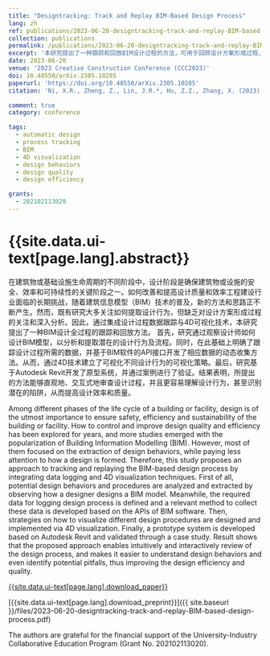 ```yaml
---
title: "Designtracking: Track and Replay BIM-Based Design Process"
lang: zh
ref: publications/2023-06-20-designtracking-track-and-replay-BIM-based-design-process
collection: publications
permalink: /publications/2023-06-20-designtracking-track-and-replay-BIM-based-design-process
excerpt: '本研究提出了一种跟踪和回放BIM设计过程的方法，可用于回顾设计方案形成过程、了解设计行为并识别潜在缺陷以改进设计质量'
date: 2023-06-20
venue: '2023 Creative Construction Conference (CCC2023)'
doi: 10.48550/arXiv.2305.10205
paperurl: 'https://doi.org/10.48550/arXiv.2305.10205'
citation: 'Ni, X.R., Zheng, Z., Lin, J.R.*, Hu, Z.Z., Zhang, X. (2023). Designtracking: Track and Replay BIM-Based Design Process. <i>2023 Creative Construction Conference (CCC2023)</i>, XX-XX. Keszthely, Lake Balaton, Hungary.'

comment: true
category: conference

tags: 
  - automatic design
  - process tracking
  - BIM
  - 4D visualization
  - design behaviors
  - design quality
  - design efficiency

grants:
  - 202102113020
---
```



{{site.data.ui-text[page.lang].abstract}}
====

在建筑物或基础设施生命周期的不同阶段中，设计阶段是确保建筑物或设施的安全、效率和可持续性的关键阶段之一。如何改善和提高设计质量和效率工程建设行业面临的长期挑战，随着建筑信息模型（BIM）技术的普及，新的方法和思路正不断产生。然而，既有研究大多关注如何提取设计行为，但缺乏对设计方案形成过程的关注和深入分析。因此，通过集成设计过程数据跟踪与4D可视化技术，本研究提出了一种BIM设计全过程的跟踪和回放方法。 首先，研究通过观察设计师如何设计BIM模型，以分析和提取潜在的设计行为及流程。同时，在此基础上明确了跟踪设计过程所需的数据，并基于BIM软件的API接口开发了相应数据的动态收集方法。从而，通过4D技术建立了可视化不同设计行为的可视化策略。最后，研究基于Autodesk Revit开发了原型系统，并通过案例进行了验证。结果表明，所提出的方法能够直观地、交互式地审查设计过程，并且更容易理解设计行为，甚至识别潜在的陷阱，从而提高设计效率和质量。

Among different phases of the life cycle of a building or facility, design is of the utmost importance to ensure safety, efficiency and sustainability of the building or facility. How to control and improve design quality and efficiency has been explored for years, and more studies emerged with the popularization of Building Information Modelling (BIM). However, most of them focused on the extraction of design behaviors, while paying less attention to how a design is formed. Therefore, this study proposes an approach to tracking and replaying the BIM-based design process by integrating data logging and 4D visualization techniques. First of all, potential design behaviors and procedures are analyzed and extracted by observing how a designer designs a BIM model. Meanwhile, the required data for logging design process is defined and a relevant method to collect these data is developed based on the APIs of BIM software. Then, strategies on how to visualize different design procedures are designed and implemented via 4D visualization. Finally, a prototype system is developed based on Autodesk Revit and validated through a case study. Result shows that the proposed approach enables intuitively and interactively review of the design process, and makes it easier to understand design behaviors and even identify potential pitfalls, thus improving the design efficiency and quality.

[{{site.data.ui-text[page.lang].download_paper}}]({{page.paperurl}})

[{{site.data.ui-text[page.lang].download_preprint}}]({{ site.baseurl }}/files/2023-06-20-designtracking-track-and-replay-BIM-based-design-process.pdf)

The authors are grateful for the financial support of the University-Industry Collaborative Education Program (Grant No. 202102113020).